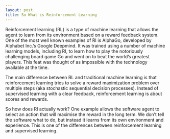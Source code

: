 ```yaml
---
layout: post
title: So What is Reinforcement Learning
---
```


Reinforcement learning (RL) is a type of machine learning that allows the agent to learn from its environment based on a reward feedback system. One of the most well known examples of RI is AlphaGo, developed by Alphabet Inc.’s Google Deepmind. It was trained using a number of machine learning models, including RI, to learn how to play the notoriously challenging board game Go and went on to beat the world’s greatest players. This feat was thought of as impossible with the technology available at the time. 

The main difference between RL and traditional machine learning is that reinforcement learning tries to solve a reward maximization problem over multiple steps (aka stochastic sequential decision processes). Instead of supervised learning with a clear feedback, reinforcement learning is about scores and rewards. 

So how does RI actually work? One example allows the software agent to select an action that will maximise the reward in the long term. We don’t tell the software what to do, but instead it learns from its own environment and experience. This is one of the differences between reinforcement learning and supervised learning.
